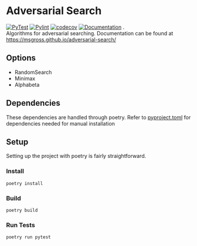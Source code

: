 # Adversarial Search 
[![PyTest](https://github.com/msgross/adversarial-search/actions/workflows/pytest.yml/badge.svg)](https://github.com/msgross/adversarial-search/actions/workflows/pytest.yml) [![Pylint](https://github.com/msgross/adversarial-search/actions/workflows/pylint.yml/badge.svg)](https://github.com/msgross/adversarial-search/actions/workflows/pylint.yml) [![codecov](https://codecov.io/gh/msgross/adversarial-search/branch/main/graph/badge.svg?token=STQ2O7WIGC)](https://codecov.io/gh/msgross/adversarial-search) [![Documentation](https://github.com/msgross/adversarial-search/actions/workflows/pydoc.yml/badge.svg)](https://github.com/msgross/adversarial-search/actions/workflows/pydoc.yml) .      
Algorithms for adversarial searching. Documentation can be found at https://msgross.github.io/adversarial-search/
## Options
* RandomSearch
* Minimax
* Alphabeta
## Dependencies
These dependencies are handled through poetry. Refer to [pyproject.toml](./pyproject.toml) for dependencies needed for manual installation
## Setup
Setting up the project with poetry is fairly straightforward. 
### Install
`poetry install`
### Build
`poetry build`
### Run Tests
`poetry run pytest`


